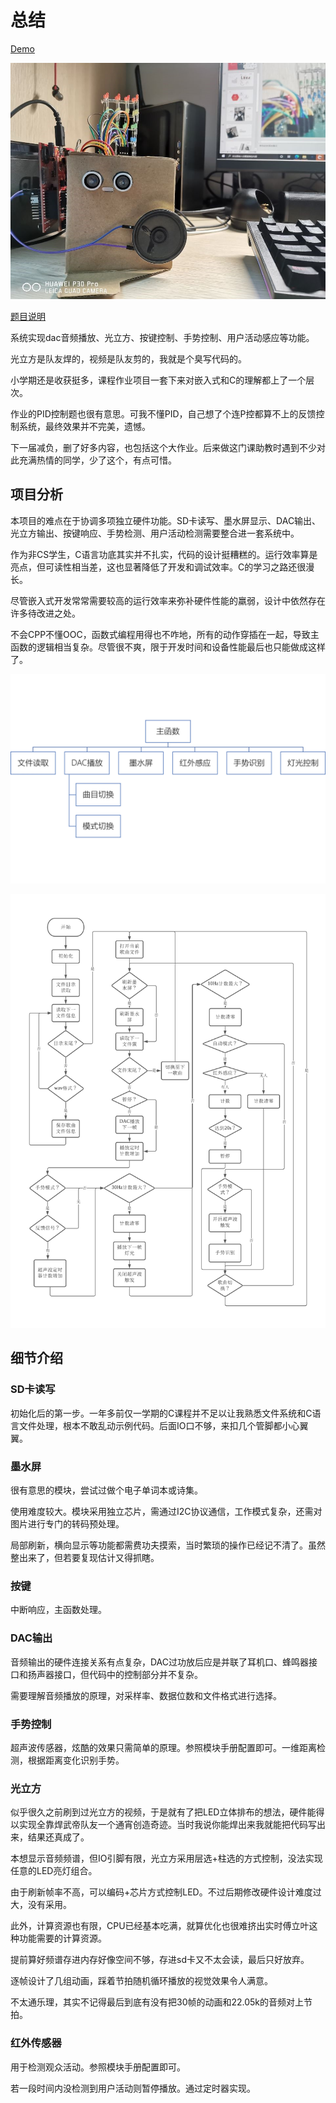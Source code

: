 # 总结

[Demo](https://youtu.be/cYnwigkT1nc)

![p1](./images/p1.jpg)

[题目说明](docs/软件大作业21夏题目及评分规则.docx)

系统实现dac音频播放、光立方、按键控制、手势控制、用户活动感应等功能。

光立方是队友焊的，视频是队友剪的，我就是个臭写代码的。

小学期还是收获挺多，课程作业项目一套下来对嵌入式和C的理解都上了一个层次。

作业的PID控制题也很有意思。可我不懂PID，自己想了个连P控都算不上的反馈控制系统，最终效果并不完美，遗憾。

下一届减负，删了好多内容，也包括这个大作业。后来做这门课助教时遇到不少对此充满热情的同学，少了这个，有点可惜。

## 项目分析

本项目的难点在于协调多项独立硬件功能。SD卡读写、墨水屏显示、DAC输出、光立方输出、按键响应、手势检测、用户活动检测需要整合进一套系统中。

作为非CS学生，C语言功底其实并不扎实，代码的设计挺糟糕的。运行效率算是亮点，但可读性相当差，这也显著降低了开发和调试效率。C的学习之路还很漫长。

尽管嵌入式开发常常需要较高的运行效率来弥补硬件性能的羸弱，设计中依然存在许多待改进之处。

不会CPP不懂OOC，函数式编程用得也不咋地，所有的动作穿插在一起，导致主函数的逻辑相当复杂。尽管很不爽，限于开发时间和设备性能最后也只能做成这样了。

![Alt text](images/diagram.png)

![Alt text](images/flowchart.png)

## 细节介绍

### SD卡读写

初始化后的第一步。一年多前仅一学期的C课程并不足以让我熟悉文件系统和C语言文件处理，根本不敢乱动示例代码。后面IO口不够，来扣几个管脚都小心翼翼。

### 墨水屏

很有意思的模块，尝试过做个电子单词本或诗集。

使用难度较大。模块采用独立芯片，需通过I2C协议通信，工作模式复杂，还需对图片进行专门的转码预处理。

局部刷新，横向显示等功能都需费功夫摸索，当时繁琐的操作已经记不清了。虽然整出来了，但若要复现估计又得抓瞎。

### 按键

中断响应，主函数处理。

### DAC输出

音频输出的硬件连接关系有点复杂，DAC过功放后应是并联了耳机口、蜂鸣器接口和扬声器接口，但代码中的控制部分并不复杂。

需要理解音频播放的原理，对采样率、数据位数和文件格式进行选择。

### 手势控制

超声波传感器，炫酷的效果只需简单的原理。参照模块手册配置即可。一维距离检测，根据距离变化识别手势。

### 光立方

似乎很久之前刷到过光立方的视频，于是就有了把LED立体排布的想法，硬件能得以实现全靠焊武帝队友一个通宵创造奇迹。当时我说你能焊出来我就能把代码写出来，结果还真成了。

本想显示音频频谱，但IO引脚有限，光立方采用层选+柱选的方式控制，没法实现任意的LED亮灯组合。

由于刷新帧率不高，可以编码+芯片方式控制LED。不过后期修改硬件设计难度过大，没有采用。

此外，计算资源也有限，CPU已经基本吃满，就算优化也很难挤出实时傅立叶这种功能需要的计算资源。

提前算好频谱存进内存好像空间不够，存进sd卡又不太会读，最后只好放弃。

逐帧设计了几组动画，踩着节拍随机循环播放的视觉效果令人满意。

不太通乐理，其实不记得最后到底有没有把30帧的动画和22.05k的音频对上节拍。

### 红外传感器

用于检测观众活动。参照模块手册配置即可。

若一段时间内没检测到用户活动则暂停播放。通过定时器实现。
